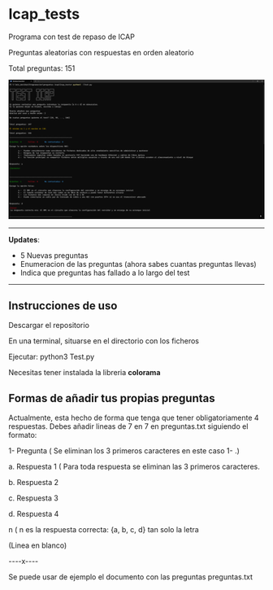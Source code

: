 # Icap_tests
Programa con test de repaso de ICAP

Preguntas aleatorias con respuestas en orden aleatorio

Total preguntas: 151

![Ejemplo programa tests](archivos/ejemplo.png)

***
**Updates**:

* 5 Nuevas preguntas
* Enumeracion de las preguntas (ahora sabes cuantas preguntas llevas) 
* Indica que preguntas has fallado a lo largo del test
***

## Instrucciones de uso
Descargar el repositorio

En una terminal, situarse en el directorio con los ficheros

Ejecutar: python3 Test.py

Necesitas tener instalada la libreria **colorama**

## Formas de añadir tus propias preguntas
Actualmente, esta hecho de forma que tenga que tener obligatoriamente 4 respuestas.
Debes añadir lineas de 7 en 7 en preguntas.txt siguiendo el formato:

1- Pregunta               ( Se eliminan los 3 primeros caracteres en este caso 1- .)

a. Respuesta 1            ( Para toda respuesta se eliminan las 3 primeros caracteres.

b. Respuesta 2        

c. Respuesta 3

d. Respuesta 4

n                         ( n es la respuesta correcta: {a, b, c, d} tan solo la letra

(Linea en blanco)

----x----

Se puede usar de ejemplo el documento con las preguntas preguntas.txt



